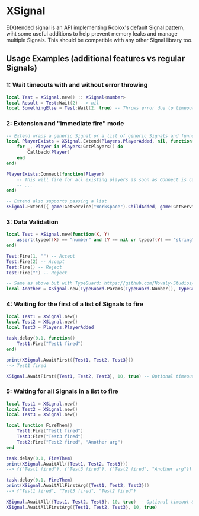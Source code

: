 # XSignal

E(X)tended signal is an API implementing Roblox's default Signal pattern, wiht some useful additions to help prevent memory leaks and manage multiple Signals. This should be compatible with any other Signal library too.

## Usage Examples (additional features vs regular Signals)

### 1: Wait timeouts with and without error throwing

```lua
local Test = XSignal.new() :: XSignal<number>
local Result = Test:Wait(2) --> nil
local SomethingElse = Test:Wait(2, true) -- Throws error due to timeout
```

### 2: Extension and "immediate fire" mode

```lua
-- Extend wraps a generic Signal or a list of generic Signals and funnels invocations directly to the new constructed XSignal
local PlayerExists = XSignal.Extend(Players.PlayerAdded, nil, function(Callback)
    for _, Player in Players:GetPlayers() do
        Callback(Player)
    end
end)

PlayerExists:Connect(function(Player)
    -- This will fire for all existing players as soon as Connect is called, as well as when a player joins
    -- ...
end)

-- Extend also supports passing a list
XSignal.Extend({ game:GetService("Workspace").ChildAdded, game:GetService("Players").PlayerAdded })
```

### 3: Data Validation

```lua
local Test = XSignal.new(function(X, Y)
    assert(typeof(X) == "number" and (Y == nil or typeof(Y) == "string"), "Type mismatch")
end)

Test:Fire(1, "") -- Accept
Test:Fire(2) -- Accept
Test:Fire() -- Reject
Test:Fire("") -- Reject

-- Same as above but with TypeGuard: https://github.com/Novaly-Studios/TypeGuard
local Another = XSignal.new(TypeGuard.Params(TypeGuard.Number(), TypeGuard.String():Optional())) :: XSignal<number, string?>
```

### 4: Waiting for the first of a list of Signals to fire

```lua
local Test1 = XSignal.new()
local Test2 = XSignal.new()
local Test3 = Players.PlayerAdded

task.delay(0.1, function()
    Test1:Fire("Test1 fired")
end)

print(XSignal.AwaitFirst({Test1, Test2, Test3}))
--> Test1 fired

XSignal.AwaitFirst({Test1, Test2, Test3}, 10, true) -- Optional timeout & error on timeout args
```

### 5: Waiting for all Signals in a list to fire

```lua
local Test1 = XSignal.new()
local Test2 = XSignal.new()
local Test3 = XSignal.new()

local function FireThem()
    Test1:Fire("Test1 fired")
    Test3:Fire("Test3 fired")
    Test2:Fire("Test2 fired", "Another arg")
end

task.delay(0.1, FireThem)
print(XSignal.AwaitAll({Test1, Test2, Test3}))
--> {{"Test1 fired"}, {"Test3 fired"}, {"Test2 fired", "Another arg"}}

task.delay(0.1, FireThem)
print(XSignal.AwaitAllFirstArg({Test1, Test2, Test3}))
--> {"Test1 fired", "Test3 fired", "Test2 fired"}

XSignal.AwaitAll({Test1, Test2, Test3}, 10, true) -- Optional timeout & error on timeout args
XSignal.AwaitAllFirstArg({Test1, Test2, Test3}, 10, true)
```